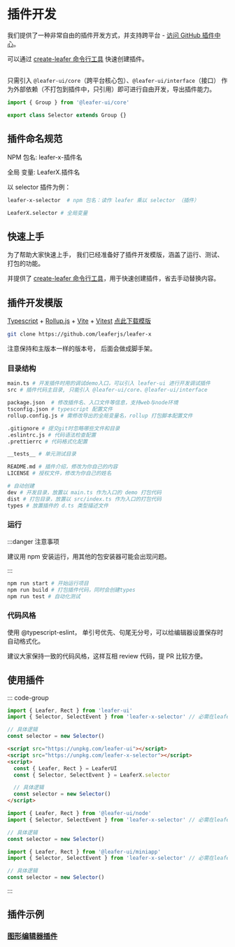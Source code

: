 # 插件开发

我们提供了一种非常自由的插件开发方式，并支持跨平台 - [访问 GitHub 插件中心](https://github.com/leaferjs/leafer-x)。

可以通过 [create-leafer 命令行工具](/create/leafer.md#快速创建-leaferx-插件模板) 快速创建插件。

##

只需引入 `@leafer-ui/core`（跨平台核心包）、`@leafer-ui/interface`（接口） 作为外部依赖（不打包到插件中，只引用）即可进行自由开发，导出插件能力。

```ts
import { Group } from '@leafer-ui/core'

export class Selector extends Group {}
```

## 插件命名规范

NPM 包名: leafer-x-插件名

全局 变量: LeaferX.插件名

以 selector 插件为例：

```sh
leafer-x-selector  # npm 包名：读作 leafer 乘以 selector （插件）

LeaferX.selector # 全局变量
```

## 快速上手

为了帮助大家快速上手， 我们已经准备好了插件开发模版，涵盖了运行、测试、打包的功能。

并提供了 [create-leafer 命令行工具](/create/leafer.md#快速创建-leaferx-插件模板)，用于快速创建插件，省去手动替换内容。

## 插件开发模版

[Typescript](https://ts.nodejs.cn/) + [Rollup.js](https://www.rollupjs.com/) + [Vite](https://cn.vitejs.dev/guide/) + [Vitest](https://cn.vitest.dev/guide/) [点此下载模版](https://github.com/leaferjs/leafer-x/archive/refs/heads/main.zip)

```sh
git clone https://github.com/leaferjs/leafer-x
```

注意保持和主版本一样的版本号， 后面会做成脚手架。

### 目录结构

```sh
main.ts # 开发插件时用的调试demo入口，可以引入 leafer-ui 进行开发调试插件
src # 插件代码主目录, 只能引入 @leafer-ui/core、@leafer-ui/interface

package.json  # 修改插件名、入口文件等信息，支持web与node环境
tsconfig.json # typescript 配置文件
rollup.config.js # 需修改导出的全局变量名，rollup 打包脚本配置文件

.gitignore # 提交git时忽略哪些文件和目录
.eslintrc.js # 代码语法检查配置
.prettierrc # 代码格式化配置

__tests__ # 单元测试目录

README.md # 插件介绍，修改为你自己的内容
LICENSE # 授权文件，修改为你自己的姓名

# 自动创建
dev # 开发目录，放置以 main.ts 作为入口的 demo 打包代码
dist # 打包目录，放置以 src/index.ts 作为入口的打包代码
types # 放置插件的 d.ts 类型描述文件
```

### 运行

:::danger 注意事项

建议用 npm 安装运行，用其他的包安装器可能会出现问题。

:::

```sh
npm run start # 开始运行项目
npm run build # 打包插件代码，同时会创建types
npm run test # 自动化测试
```

### 代码风格

使用 @typescript-eslint， 单引号优先、句尾无分号，可以给编辑器设置保存时自动格式化。

建议大家保持一致的代码风格，这样互相 review 代码，提 PR 比较方便。

## 使用插件

::: code-group

```ts [web]
import { Leafer, Rect } from 'leafer-ui'
import { Selector, SelectEvent } from 'leafer-x-selector' // 必需在leafer-ui之后导入

// 具体逻辑
const selector = new Selector()
```

```html
<script src="https://unpkg.com/leafer-ui"></script>
<script src="https://unpkg.com/leafer-x-selector"></script>
<script>
  const { Leafer, Rect } = LeaferUI
  const { Selector, SelectEvent } = LeaferX.selector

  // 具体逻辑
  const selector = new Selector()
</script>
```

```ts [node]
import { Leafer, Rect } from '@leafer-ui/node'
import { Selector, SelectEvent } from 'leafer-x-selector' // 必需在leafer-ui之后导入

// 具体逻辑
const selector = new Selector()
```

```ts [miniapp]
import { Leafer, Rect } from '@leafer-ui/miniapp'
import { Selector, SelectEvent } from 'leafer-x-selector' // 必需在leafer-ui之后导入

// 具体逻辑
const selector = new Selector()
```

:::

## 插件示例

### [图形编辑器插件](/plugin/in/editor/)
